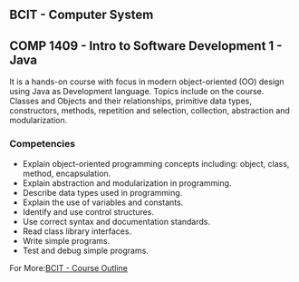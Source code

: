 <section>
  <div>
    <h1>BCIT - Computer System</h1>
    <h2>COMP 1409 - Intro to Software Development 1 - Java</h2>
    <p>It is a hands-on course with focus in modern object-oriented (OO) design using Java as Development language.
    Topics include on the course. Classes and Objects and their relationships, primitive data types, constructors, methods, repetition and selection, collection, abstraction and modularization.
    </p>
    <h3>Competencies</h3>
    <ul>
      <li>Explain object-oriented programming concepts including: object, class, method, encapsulation.</li>
      <li>Explain abstraction and modularization in programming.</li>
      <li>Describe data types used in programming.</li>
      <li>Explain the use of variables and constants.</li>
      <li>Identify and use control structures.</li>
      <li>Use correct syntax and documentation standards.</li>
      <li>Read class library interfaces.</li>
      <li>Write simple programs.</li>
      <li>Test and debug simple programs.</li>
    </ul>
  </div>
  <span><strog>For More:</strong></span><a href="http://www.bcit.ca/study/outlines/20172062079">BCIT - Course Outline</a>
</section>
